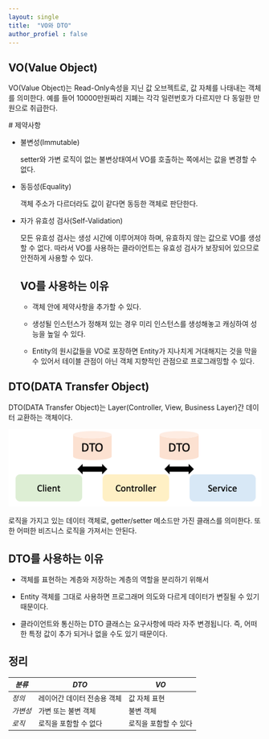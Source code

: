 ```yaml
---
layout: single
title:  "VO와 DTO"
author_profiel : false
---
```


## VO(Value Object)
  VO(Value Object)는 Read-Only속성을 지닌 값 오브젝트로, 값 자체를 나태내는 객체를 의미한다.
  예를 들어 10000만원짜리 지폐는 각각 일련번호가 다르지만 다 동일한 만원으로 취급한다.

  \# 제약사항

- 불변성(Immutable)

  setter와 가변 로직이 없는 불변상태여서 VO를 호출하는 쪽에서는 값을 변경할 수 없다.

- 동등성(Equality)

  객체 주소가 다르더라도 값이 같다면 동등한 객체로 판단한다.

- 자가 유효성 검사(Self-Validation)

  모든 유효성 검사는 생성 시간에 이루어져야 하며, 유효하지 않는 값으로 VO를 생성할 수 없다. 따라서 VO를 사용하는 클라이언트는 유효성 검사가 보장되어 있으므로 안전하게 사용할 수 있다.

  ## VO를 사용하는 이유
   * 객체 안에 제약사항을 추가할 수 있다.
   
   * 생성될 인스턴스가 정해져 있는 경우 미리 인스턴스를 생성해놓고 캐싱하여 성능을 높일 수 있다.

   * Entity의 원시값들을 VO로 포장하면 Entity가 지나치게 거대해지는 것을 막을 수 있어서 테이블 관점이 아닌 객체 지향적인 관점으로 프로그래밍할 수 있다.
       

## DTO(DATA Transfer Object)
  DTO(DATA Transfer Object)는 Layer(Controller, View, Business Layer)간 데이터 교환하는 객체이다.

  ![Alt text](../images/2023-06-03-first/dto_1.png)

  로직을 가지고 있는 데이터 객체로, getter/setter 메소드만 가진 클래스를 의미한다. 또한 어떠한 비즈니스 로직을 가져서는 안된다.


## DTO를 사용하는 이유
  * 객체를 표현하는 계층와 저장하는 계층의 역할을 분리하기 위해서

  * Entity 객체를 그대로 사용하면 프로그래머 의도와 다르게 데이터가 변질될 수 있기 때문이다.

  * 클라이언트와 통신하는 DTO 클래스는 요구사항에 따라 자주 변경됩니다. 즉, 어떠한 특정 값이 추가 되거나 없을 수도 있기 때문이다.

## 정리

|*분류*|*DTO*|*VO*|
|----|----|----|
|*정의*|레이어간 데이터 전송용 객체|값 자체 표현|
|*가변성*|가변 또는 불변 객체|불변 객체|
|*로직*|로직을 포함할 수 없다|로직을 포함할 수 있다|
